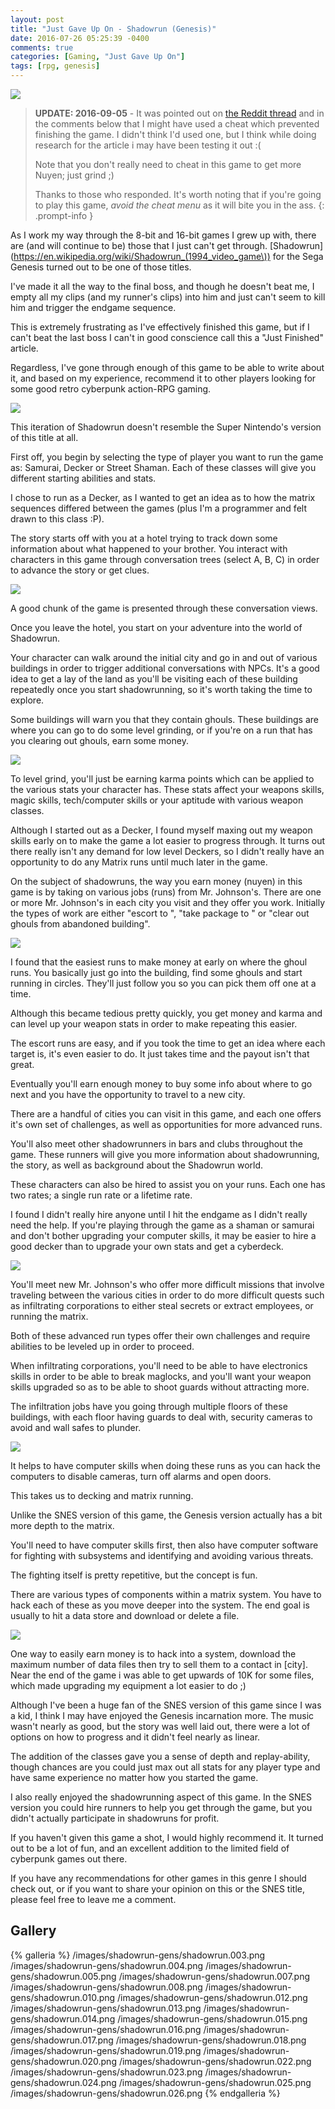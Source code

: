 ```yaml
---
layout: post
title: "Just Gave Up On - Shadowrun (Genesis)"
date: 2016-07-26 05:25:39 -0400
comments: true
categories: [Gaming, "Just Gave Up On"]
tags: [rpg, genesis]
---
```


![](/images/shadowrun-gens/shadowrun.000.png)

> **UPDATE: 2016-09-05** - It was pointed out on [the Reddit thread](https://www.reddit.com/r/rpg_gamers/comments/4uxq5n/just_gave_up_on_shadowrun_genesis) and in the comments below that I might have used a cheat which prevented finishing the game. I didn't think I'd used one, but I think while doing research for the article i may have been testing it out :(
>
> Note that you don't really need to cheat in this game to get more Nuyen; just grind ;)
>
> Thanks to those who responded. It's worth noting that if you're going to play this game, *avoid the cheat menu* as it will bite you in the ass.
{: .prompt-info }

As I work my way through the 8-bit and 16-bit games I grew up with, there are (and will continue to be) those that I just can't get through. [Shadowrun](https://en.wikipedia.org/wiki/Shadowrun_(1994_video_game\)) for the Sega Genesis turned out to be one of those titles.

I've made it all the way to the final boss, and though he doesn't beat me, I empty all my clips (and my runner's clips) into him and just can't seem to kill him and trigger the endgame sequence.

This is extremely frustrating as I've effectively finished this game, but if I can't beat the last boss I can't in good conscience call this a "Just Finished" article.

Regardless, I've gone through enough of this game to be able to write about it, and based on my experience, recommend it to other players looking for some good retro cyberpunk action-RPG gaming.

<!-- more -->

![](/images/shadowrun-gens/shadowrun.001.png)

This iteration of Shadowrun doesn't resemble the Super Nintendo's version of this title at all.

First off, you begin by selecting the type of player you want to run the game as: Samurai, Decker or Street Shaman. Each of these classes will give you different starting abilities and stats.

I chose to run as a Decker, as I wanted to get an idea as to how the matrix sequences differed between the games (plus I'm a programmer and felt drawn to this class :P).

The story starts off with you at a hotel trying to track down some information about what happened to your brother. You interact with characters in this game through conversation trees (select A, B, C) in order to advance the story or get clues.

![](/images/shadowrun-gens/shadowrun.002.png)

A good chunk of the game is presented through these conversation views.

Once you leave the hotel, you start on your adventure into the world of Shadowrun.

Your character can walk around the initial city and go in and out of various buildings in order to trigger additional conversations with NPCs. It's a good idea to get a lay of the land as you'll be visiting each of these building repeatedly once you start shadowrunning, so it's worth taking the time to explore.

Some buildings will warn you that they contain ghouls. These buildings are where you can go to do some level grinding, or if you're on a run that has you clearing out ghouls, earn some money.

![](/images/shadowrun-gens/shadowrun.006.png)

To level grind, you'll just be earning karma points which can be applied to the various stats your character has. These stats affect your weapons skills, magic skills, tech/computer skills or your aptitude with various weapon classes.

Although I started out as a Decker, I found myself maxing out my weapon skills early on to make the game a lot easier to progress through. It turns out there really isn't any demand for low level Deckers, so I didn't really have an opportunity to do any Matrix runs until much later in the game.

On the subject of shadowruns, the way you earn money (nuyen) in this game is by taking on various jobs (runs) from Mr. Johnson's. There are one or more Mr. Johnson's in each city you visit and they offer you work. Initially the types of work are either "escort <name> to <location>", "take package to <location>" or "clear out ghouls from abandoned building".

![](/images/shadowrun-gens/shadowrun.011.png)

I found that the easiest runs to make money at early on where the ghoul runs. You basically just go into the building, find some ghouls and start running in circles. They'll just follow you so you can pick them off one at a time.

Although this became tedious pretty quickly, you get money and karma and can level up your weapon stats in order to make repeating this easier.

The escort runs are easy, and if you took the time to get an idea where each target is, it's even easier to do. It just takes time and the payout isn't that great.

Eventually you'll earn enough money to buy some info about where to go next and you have the opportunity to travel to a new city.

There are a handful of cities you can visit in this game, and each one offers it's own set of challenges, as well as opportunities for more advanced runs.

You'll also meet other shadowrunners in bars and clubs throughout the game. These runners will give you more information about shadowrunning, the story, as well as background about the Shadowrun world.

These characters can also be hired to assist you on your runs. Each one has two rates; a single run rate or a lifetime rate.

I found I didn't really hire anyone until I hit the endgame as I didn't really need the help. If you're playing through the game as a shaman or samurai and don't bother upgrading your computer skills, it may be easier to hire a good decker than to upgrade your own stats and get a cyberdeck.

![](/images/shadowrun-gens/shadowrun.009.png)

You'll meet new Mr. Johnson's who offer more difficult missions that involve traveling between the various cities in order to do more difficult quests such as infiltrating corporations to either steal secrets or extract employees, or running the matrix.

Both of these advanced run types offer their own challenges and require abilities to be leveled up in order to proceed.

When infiltrating corporations, you'll need to be able to have electronics skills in order to be able to break maglocks, and you'll want your weapon skills upgraded so as to be able to shoot guards without attracting more.

The infiltration jobs have you going through multiple floors of these buildings, with each floor having guards to deal with, security cameras to avoid and wall safes to plunder.

![](/images/shadowrun-gens/shadowrun.015.png)

It helps to have computer skills when doing these runs as you can hack the computers to disable cameras, turn off alarms and open doors.

This takes us to decking and matrix running.

Unlike the SNES version of this game, the Genesis version actually has a bit more depth to the matrix.

You'll need to have computer skills first, then also have computer software for fighting with subsystems and identifying and avoiding various threats.

The fighting itself is pretty repetitive, but the concept is fun.

There are various types of components within a matrix system. You have to hack each of these as you move deeper into the system. The end goal is usually to hit a data store and download or delete a file.

![](/images/shadowrun-gens/shadowrun.021.png)

One way to easily earn money is to hack into a system, download the maximum number of data files then try to sell them to a contact in [city]. Near the end of the game i was able to get upwards of 10K for some files, which made upgrading my equipment a lot easier to do ;)

Although I've been a huge fan of the SNES version of this game since I was a kid, I think I may have enjoyed the Genesis incarnation more. The music wasn't nearly as good, but the story was well laid out, there were a lot of options on how to progress and it didn't feel nearly as linear.

The addition of the classes gave you a sense of depth and replay-ability, though chances are you could just max out all stats for any player type and have same experience no matter how you started the game.

I also really enjoyed the shadowrunning aspect of this game. In the SNES version you could hire runners to help you get through the game, but you didn't actually participate in shadowruns for profit.

If you haven't given this game a shot, I would highly recommend it. It turned out to be a lot of fun, and an excellent addition to the limited field of cyberpunk games out there.

If you have any recommendations for other games in this genre I should check out, or if you want to share your opinion on this or the SNES title, please feel free to leave me a comment.

## Gallery

{% galleria %}
/images/shadowrun-gens/shadowrun.003.png
/images/shadowrun-gens/shadowrun.004.png
/images/shadowrun-gens/shadowrun.005.png
/images/shadowrun-gens/shadowrun.007.png
/images/shadowrun-gens/shadowrun.008.png
/images/shadowrun-gens/shadowrun.010.png
/images/shadowrun-gens/shadowrun.012.png
/images/shadowrun-gens/shadowrun.013.png
/images/shadowrun-gens/shadowrun.014.png
/images/shadowrun-gens/shadowrun.015.png
/images/shadowrun-gens/shadowrun.016.png
/images/shadowrun-gens/shadowrun.017.png
/images/shadowrun-gens/shadowrun.018.png
/images/shadowrun-gens/shadowrun.019.png
/images/shadowrun-gens/shadowrun.020.png
/images/shadowrun-gens/shadowrun.022.png
/images/shadowrun-gens/shadowrun.023.png
/images/shadowrun-gens/shadowrun.024.png
/images/shadowrun-gens/shadowrun.025.png
/images/shadowrun-gens/shadowrun.026.png
{% endgalleria %}